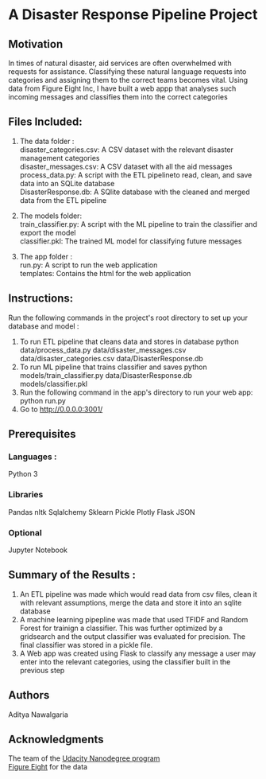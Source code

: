 # A Disaster Response Pipeline Project

## Motivation

In times of natural disaster, aid services are often overwhelmed with requests for assistance. Classifying these natural language requests into categories and assigning them to the correct teams becomes vital.
Using data from Figure Eight Inc, I have built a web appp that analyses such incoming messages and classifies them into the correct categories
  
## Files Included:
  
1. The data folder :  
    disaster_categories.csv: A CSV dataset with the relevant disaster management categories  
    disaster_messages.csv: A CSV dataset with all the aid messages  
    process_data.py: A script with the ETL pipelineto read, clean, and save data into an SQLite database  
    DisasterResponse.db: A SQlite database with the cleaned and merged data from the ETL pipeline  
      
2. The models folder:  
    train_classifier.py: A script with the ML pipeline to train the classifier and export the model  
    classifier.pkl: The trained ML model for classifying future messages  
      
3. The app folder :   
    run.py: A script to run the web application  
    templates: Contains the html for the web application  
  
## Instructions:
Run the following commands in the project's root directory to set up your database and model :
1. To run ETL pipeline that cleans data and stores in database python data/process_data.py data/disaster_messages.csv data/disaster_categories.csv data/DisasterResponse.db
2. To run ML pipeline that trains classifier and saves python models/train_classifier.py data/DisasterResponse.db models/classifier.pkl
3. Run the following command in the app's directory to run your web app: python run.py
4. Go to http://0.0.0.0:3001/


## Prerequisites  
### Languages :  
Python 3   

### Libraries
Pandas
nltk
Sqlalchemy 
Sklearn
Pickle
Plotly
Flask
JSON

### Optional  
Jupyter Notebook  

## Summary of the Results :

1. An ETL pipeline was made which would read data from csv files, clean it with relevant assumptions, merge the data and store it into an sqlite database
2. A machine learning pipepline was made that used TFIDF and Random Forest for trainign a classifier. This was further optimized by a gridsearch and the output classifier was evaluated for precision. The final classifier was stored in a pickle file.
3. A Web app was created using Flask to classify any message a user may enter into the relevant categories, using the classifier built in the previous step


## Authors
Aditya Nawalgaria

## Acknowledgments
The team of the [Udacity Nanodegree program](www.udacity.com)  
[Figure Eight](https://appen.com/) for the data  
